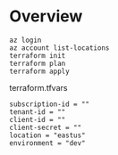 # Overview

```
az login
az account list-locations
terraform init
terraform plan
terraform apply
```

terraform.tfvars
```
subscription-id = ""
tenant-id = ""
client-id = ""
client-secret = ""
location = "eastus"
environment = "dev"
```
